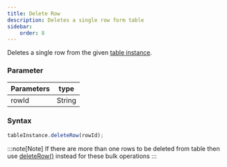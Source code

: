 ```yaml
---
title: Delete Row
description: Deletes a single row form table
sidebar:
    order: 8
---
```


Deletes a single row from the given
[table instance](/lcnc-sdk-js/form/gettable/).

### Parameter

| Parameters | type   |
| ---------- | ------ |
| rowId      | String |

### Syntax

```js
tableInstance.deleteRow(rowId);
```


:::note[Note] 
If there are more than one rows to be deleted from table then use
[deleteRow()](/lcnc-sdk-js/form/table/deleterows/) instead for these bulk
operations
:::

